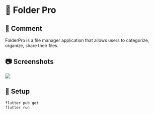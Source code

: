 # 📌 Folder Pro

## 🚀 Comment
FolderPro is a file manager application that allows users to categorize, organize, share their files.

## 📷 Screenshots
![](link.png)

## 🔧 Setup
```sh
flutter pub get
flutter run
